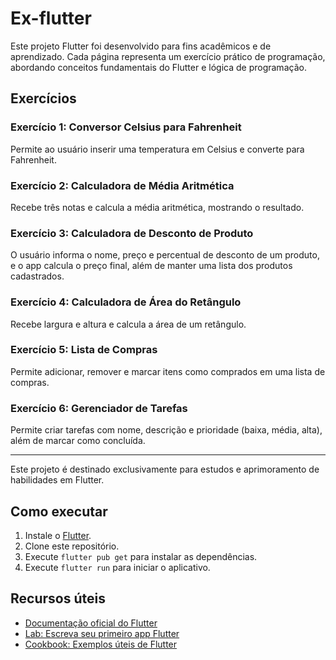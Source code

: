 
# Ex-flutter

Este projeto Flutter foi desenvolvido para fins acadêmicos e de aprendizado. Cada página representa um exercício prático de programação, abordando conceitos fundamentais do Flutter e lógica de programação.

## Exercícios

### Exercício 1: Conversor Celsius para Fahrenheit
Permite ao usuário inserir uma temperatura em Celsius e converte para Fahrenheit.

### Exercício 2: Calculadora de Média Aritmética
Recebe três notas e calcula a média aritmética, mostrando o resultado.

### Exercício 3: Calculadora de Desconto de Produto
O usuário informa o nome, preço e percentual de desconto de um produto, e o app calcula o preço final, além de manter uma lista dos produtos cadastrados.

### Exercício 4: Calculadora de Área do Retângulo
Recebe largura e altura e calcula a área de um retângulo.

### Exercício 5: Lista de Compras
Permite adicionar, remover e marcar itens como comprados em uma lista de compras.

### Exercício 6: Gerenciador de Tarefas
Permite criar tarefas com nome, descrição e prioridade (baixa, média, alta), além de marcar como concluída.

---

Este projeto é destinado exclusivamente para estudos e aprimoramento de habilidades em Flutter.

## Como executar

1. Instale o [Flutter](https://docs.flutter.dev/get-started/install).
2. Clone este repositório.
3. Execute `flutter pub get` para instalar as dependências.
4. Execute `flutter run` para iniciar o aplicativo.

## Recursos úteis

- [Documentação oficial do Flutter](https://docs.flutter.dev/)
- [Lab: Escreva seu primeiro app Flutter](https://docs.flutter.dev/get-started/codelab)
- [Cookbook: Exemplos úteis de Flutter](https://docs.flutter.dev/cookbook)
